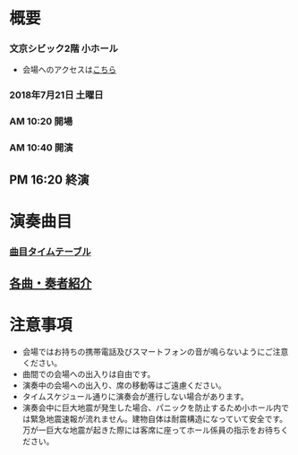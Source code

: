 # 概要

### 文京シビック2階 小ホール
* 会場へのアクセスは[こちら](http://bunkyocivichall.jp/access)

### 2018年7月21日 土曜日
### AM 10:20 開場
### AM 10:40 開演
## PM 16:20 終演


# 演奏曲目
### [曲目タイムテーブル](timetable) 
## [各曲・奏者紹介](introduction)

# 注意事項
* 会場ではお持ちの携帯電話及びスマートフォンの音が鳴らないようにご注意ください。
* 曲間での会場への出入りは自由です。
* 演奏中の会場への出入り、席の移動等はご遠慮ください。
* タイムスケジュール通りに演奏会が進行しない場合があります。
* 演奏会中に巨大地震が発生した場合、パニックを防止するため小ホール内では緊急地震速報が流れません。建物自体は耐震構造になっていて安全です。万が一巨大な地震が起きた際には客席に座ってホール係員の指示をお待ちください。